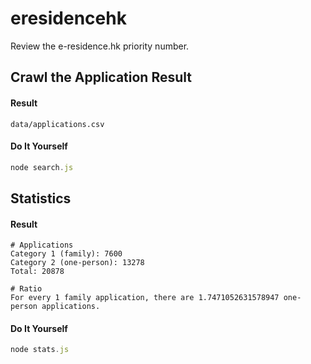 # eresidencehk

Review the e-residence.hk priority number.

## Crawl the Application Result

#### Result

`data/applications.csv`

#### Do It Yourself

```js
node search.js
```

## Statistics

#### Result

```
# Applications
Category 1 (family): 7600
Category 2 (one-person): 13278
Total: 20878

# Ratio
For every 1 family application, there are 1.7471052631578947 one-person applications.
```

#### Do It Yourself

```js
node stats.js
```
